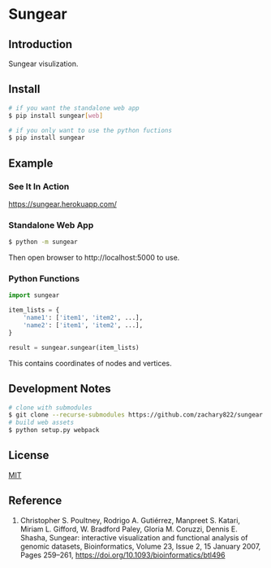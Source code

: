 # Sungear

## Introduction

Sungear visulization.

## Install

```bash
# if you want the standalone web app
$ pip install sungear[web]

# if you only want to use the python fuctions
$ pip install sungear

```

## Example

### See It In Action

https://sungear.herokuapp.com/

### Standalone Web App

```bash
$ python -m sungear
```

Then open browser to http://localhost:5000 to use.

### Python Functions

```python
import sungear

item_lists = {
    'name1': ['item1', 'item2', ...],
    'name2': ['item1', 'item2', ...],
}

result = sungear.sungear(item_lists)
```

This contains coordinates of nodes and vertices.

## Development Notes

```bash
# clone with submodules
$ git clone --recurse-submodules https://github.com/zachary822/sungear.git
# build web assets
$ python setup.py webpack
```

## License

[MIT](./LICENSE)

## Reference

1. Christopher S. Poultney, Rodrigo A. Gutiérrez, Manpreet S. Katari, Miriam L. Gifford, W. Bradford Paley, Gloria M. Coruzzi, Dennis E. Shasha, Sungear: interactive visualization and functional analysis of genomic datasets, Bioinformatics, Volume 23, Issue 2, 15 January 2007, Pages 259–261, https://doi.org/10.1093/bioinformatics/btl496

